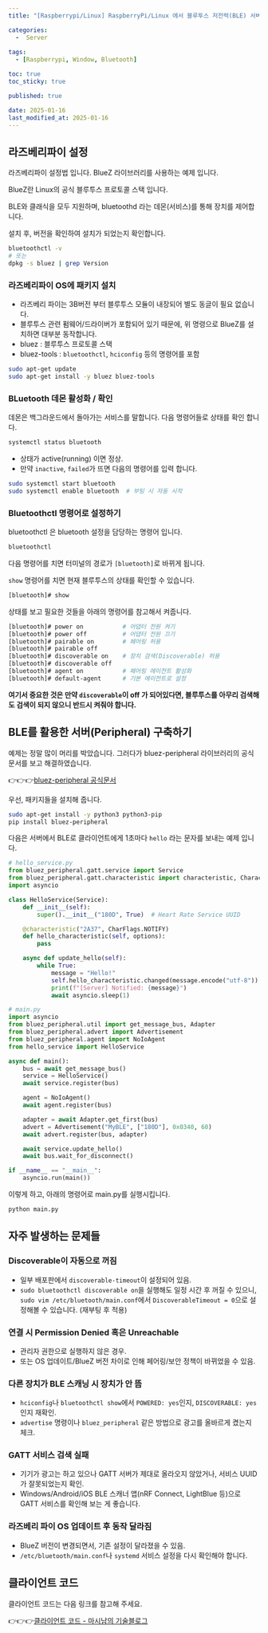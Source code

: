 ```yaml
---
title: "[Raspberrypi/Linux] RaspberryPi/Linux 에서 블루투스 저전력(BLE) 서버 예제"

categories:
  -  Server
  
tags:
  - [Raspberrypi, Window, Bluetooth]

toc: true
toc_sticky: true

published: true

date: 2025-01-16
last_modified_at: 2025-01-16
---
```


## 라즈베리파이 설정

라즈베리파이 설정법 입니다. BlueZ 라이브러리를 사용하는 예제 입니다.

BlueZ란 Linux의 공식 블루투스 프로토콜 스택 입니다.

BLE와 클래식을 모두 지원하며, bluetoothd 라는 데몬(서비스)를 통해 장치를 제어합니다.

설치 후, 버전을 확인하여 설치가 되었는지 확인합니다.

```bash
bluetoothctl -v
# 또는
dpkg -s bluez | grep Version
```

### 라즈베리파이 OS에 패키지 설치

- 라즈베리 파이는 3B버전 부터 블루투스 모듈이 내장되어 별도 동글이 필요 없습니다.
- 블루투스 관련 펌웨어/드라이버가 포함되어 있기 때문에, 위 명령으로 BlueZ를 설치하면 대부분 동작합니다.
- bluez : 블루투스 프로토콜 스택
- bluez-tools : `bluetoothctl`, `hciconfig` 등의 명령어를 포함

```bash
sudo apt-get update
sudo apt-get install -y bluez bluez-tools
```

### BLuetooth 데몬 활성화 / 확인

데몬은 백그라운드에서 돌아가는 서비스를 말합니다. 다음 명령어들로 상태를 확인 합니다.

```bash
systemctl status bluetooth
```

- 상태가 active(running) 이면 정상.
- 만약 `inactive`, `failed`가 뜨면 다음의 명령어를 입력 합니다.

```bash
sudo systemctl start bluetooth
sudo systemctl enable bluetooth  # 부팅 시 자동 시작
```

### Bluetoothctl 명령어로 설정하기

bluetoothctl 은 bluetooth 설정을 담당하는 명령어 입니다.

```bash
bluetoothctl
```

다음 명령어를 치면 터미널의 경로가 `[bluetooth]`로 바뀌게 됩니다.

 `show` 명령어를 치면 현재 블루투스의 상태를 확인할 수 있습니다. 

```bash
[bluetooth]# show
```

상태를 보고 필요한 것들을 아래의 명령어를 참고해서 켜줍니다.

```bash
[bluetooth]# power on           # 어댑터 전원 켜기
[bluetooth]# power off          # 어댑터 전원 끄기
[bluetooth]# pairable on        # 페어링 허용
[bluetooth]# pairable off
[bluetooth]# discoverable on    # 장치 검색(Discoverable) 허용
[bluetooth]# discoverable off
[bluetooth]# agent on           # 페어링 에이전트 활성화
[bluetooth]# default-agent      # 기본 에이전트로 설정
```

**여기서 중요한 것은 만약 `discoverable`이 off 가 되어있다면, 블루투스를 아무리 검색해도 검색이 되지 않으니 반드시 켜줘야 합니다.**

## BLE를 활용한 서버(Peripheral) 구축하기

예제는 정말 많이 머리를 박았습니다. 그러다가 bluez-peripheral 라이브러리의 공식 문서를 보고 해결하였습니다.

👉👉👉[bluez-peripheral 공식문서](https://pypi.org/project/bluez-peripheral/)

우선, 패키지들을 설치해 줍니다.

```bash
sudo apt-get install -y python3 python3-pip
pip install bluez-peripheral
```

다음은 서버에서 BLE로 클라이언트에게 1초마다 `hello` 라는 문자를 보내는 예제 입니다.

```python
# hello_service.py
from bluez_peripheral.gatt.service import Service
from bluez_peripheral.gatt.characteristic import characteristic, CharacteristicFlags as CharFlags
import asyncio

class HelloService(Service):
    def __init__(self):
        super().__init__("180D", True)  # Heart Rate Service UUID

    @characteristic("2A37", CharFlags.NOTIFY)
    def hello_characteristic(self, options):
        pass

    async def update_hello(self):
        while True:
            message = "Hello!"
            self.hello_characteristic.changed(message.encode("utf-8"))
            print(f"[Server] Notified: {message}")
            await asyncio.sleep(1)

```

```python
# main.py
import asyncio
from bluez_peripheral.util import get_message_bus, Adapter
from bluez_peripheral.advert import Advertisement
from bluez_peripheral.agent import NoIoAgent
from hello_service import HelloService

async def main():
    bus = await get_message_bus()
    service = HelloService()
    await service.register(bus)

    agent = NoIoAgent()
    await agent.register(bus)

    adapter = await Adapter.get_first(bus)
    advert = Advertisement("MyBLE", ["180D"], 0x0340, 60)
    await advert.register(bus, adapter)

    await service.update_hello()
    await bus.wait_for_disconnect()

if __name__ == "__main__":
    asyncio.run(main())

```

이렇게 하고, 아래의 명령어로 main.py를 실행시킵니다.

```bash
python main.py
```

## 자주 발생하는 문제들

### Discoverable이 자동으로 꺼짐

- 일부 배포판에서 `discoverable-timeout`이 설정되어 있음.
- `sudo bluetoothctl discoverable on`을 실행해도 일정 시간 후 꺼질 수 있으니, `sudo vim /etc/bluetooth/main.conf`에서 `DiscoverableTimeout = 0`으로 설정해볼 수 있습니다. (재부팅 후 적용)

### 연결 시 Permission Denied 혹은 Unreachable

- 관리자 권한으로 실행하지 않은 경우.
- 또는 OS 업데이트/BlueZ 버전 차이로 인해 페어링/보안 정책이 바뀌었을 수 있음.

### 다른 장치가 BLE 스캐닝 시 장치가 안 뜸

 - `hciconfig`나 `bluetoothctl show`에서 `POWERED: yes`인지, `DISCOVERABLE: yes`인지 재확인.
 - `advertise` 명령이나 `bluez_peripheral` 같은 방법으로 광고를 올바르게 켰는지 체크.
### GATT 서비스 검색 실패

 - 기기가 광고는 하고 있으나 GATT 서버가 제대로 올라오지 않았거나, 서비스 UUID가 잘못되었는지 확인.
 - Windows/Android/iOS BLE 스캐너 앱(nRF Connect, LightBlue 등)으로 GATT 서비스를 확인해 보는 게 좋습니다.
### 라즈베리 파이 OS 업데이트 후 동작 달라짐

 - BlueZ 버전이 변경되면서, 기존 설정이 달라졌을 수 있음.
 - `/etc/bluetooth/main.conf`나 `systemd` 서비스 설정을 다시 확인해야 합니다.

## 클라이언트 코드

클라이언트 코드는 다음 링크를 참고해 주세요.

👉👉👉[클라이언트 코드 - 마시남의 기술블로그](https://kdw98tg.github.io/winform/Winform-BLE-%ED%86%B5%EC%8B%A0/)
